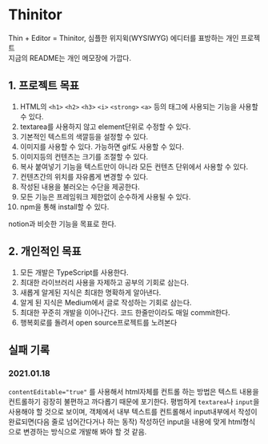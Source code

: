 # Thinitor

Thin + Editor = Thinitor, 심플한 위지윅(WYSIWYG) 에디터를 표방하는 개인 프로젝트  
지금의 README는 개인 메모장에 가깝다.

## 1. 프로젝트 목표

1. HTML의 `<h1>` `<h2>` `<h3>` `<i>` `<strong>` `<a>` 등의 태그에 사용되는 기능을 사용할 수 있다.
2. textarea를 사용하지 않고 element단위로 수정할 수 있다.
3. 기본적인 텍스트의 색깔등을 설정할 수 있다.
4. 이미지를 사용할 수 있다. 가능하면 gif도 사용할 수 있다.
5. 이미지등의 컨텐츠는 크기를 조절할 수 있다.
6. 복사 붙여넣기 기능을 텍스트만이 아니라 모든 컨텐츠 단위에서 사용할 수 있다.
7. 컨텐츠간의 위치를 자유롭게 변경할 수 있다.
8. 작성된 내용을 불러오는 수단을 제공한다.
9. 모든 기능은 프레임워크 제한없이 순수하게 사용될 수 있다.
10. npm을 통해 install할 수 있다.

notion과 비슷한 기능을 목표로 한다.

## 2. 개인적인 목표

1. 모든 개발은 TypeScript를 사용한다.
2. 최대한 라이브러리 사용을 자제하고 공부의 기회로 삼는다.
3. 새롭게 알게된 지식은 최대한 명확하게 알아낸다.
4. 알게 된 지식은 Medium에서 글로 작성하는 기회로 삼는다.
5. 최대한 꾸준히 개발을 이어나간다. 코드 한줄만이라도 매일 commit한다.
6. 행복회로를 돌려서 open source프로젝트를 노려본다

## 실패 기록

### 2021.01.18
`contentEditable="true"` 를 사용해서 html자체를 컨트롤 하는 방법은 텍스트 내용을 컨트롤하기 굉장히 불편하고 까다롭기 때문에 포기한다. 평범하게 `textarea`나 `input`을 사용해야 할 것으로 보이며, 객체에서 내부 텍스트를 컨트롤해서 input내부에서 작성이 완료되면(다음 줄로 넘어간다거나 하는 동작) 작성하던 input을 내용에 맞게 html형식으로 변경하는 방식으로 개발해 봐야 할 것 같음. 